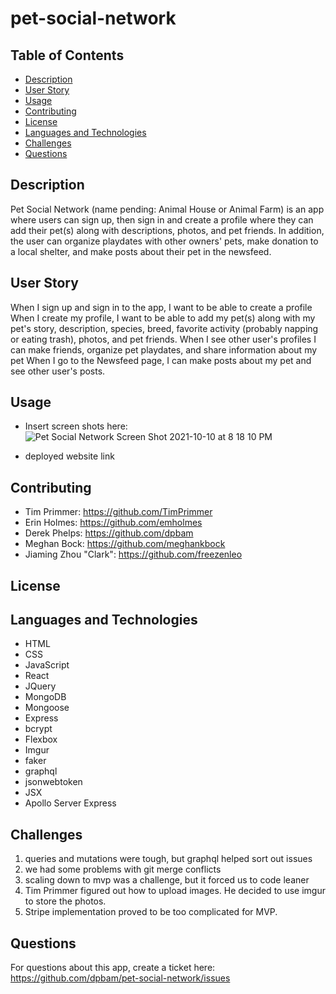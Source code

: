 # pet-social-network

## Table of Contents

- [Description](#description)
- [User Story](#userstory)
- [Usage](#usage)
- [Contributing](#contributing)
- [License](#license)
- [Languages and Technologies](#languagesandtech)
- [Challenges](#challenges)
- [Questions](#questions)

## Description

Pet Social Network (name pending: Animal House or Animal Farm) is an app where users can sign up, then sign in and create a profile where they can add their pet(s) along with descriptions, photos, and pet friends. In addition, the user can organize playdates with other owners' pets, make donation to a local shelter, and make posts about their pet in the newsfeed.

## User Story

When I sign up and sign in to the app, I want to be able to create a profile
When I create my profile, I want to be able to add my pet(s) along with my pet's story, description, species, breed, favorite activity (probably napping or eating trash), photos, and pet friends.
When I see other user's profiles I can make friends, organize pet playdates, and share information about my pet
When I go to the Newsfeed page, I can make posts about my pet and see other user's posts.

## Usage

- Insert screen shots here: ![Pet Social Network Screen Shot 2021-10-10 at 8 18 10 PM](https://user-images.githubusercontent.com/82355287/136724214-7ba48251-2aaa-42d7-b006-adb37c7abbcd.png)

- deployed website link

## Contributing

- Tim Primmer: https://github.com/TimPrimmer
- Erin Holmes: https://github.com/emholmes
- Derek Phelps: https://github.com/dpbam
- Meghan Bock: https://github.com/meghankbock
- Jiaming Zhou "Clark": https://github.com/freezenleo

## License

## Languages and Technologies

- HTML
- CSS
- JavaScript
- React
- JQuery
- MongoDB
- Mongoose
- Express
- bcrypt
- Flexbox
- Imgur
- faker
- graphql
- jsonwebtoken
- JSX
- Apollo Server Express

## Challenges

1. queries and mutations were tough, but graphql helped sort out issues
2. we had some problems with git merge conflicts
3. scaling down to mvp was a challenge, but it forced us to code leaner
4. Tim Primmer figured out how to upload images. He decided to use imgur to store the photos.
5. Stripe implementation proved to be too complicated for MVP.

## Questions

For questions about this app, create a ticket here: https://github.com/dpbam/pet-social-network/issues
